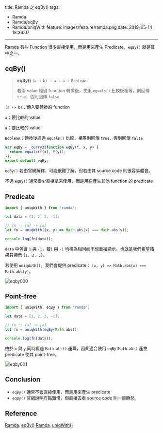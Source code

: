 title: Ramda 之 eqBy()
tags:
  - Ramda
  - Ramda/eqBy
  - Ramda/uniqWith
feature: images/feature/ramda.png
date: 2019-05-14 18:36:07
---
Ramda 有些 Function 很少直接使用，而是用來產生 Predicate，`eqBy()` 就是其中之一。

<!-- more -->

## eqBy()

> **eqBy()**
> `(a → b) → a → a → Boolean`
>
> 若兩 value 經過 function 轉換後，使用 `equals()` 比較後相等，則回傳 `true`，否則回傳 `false`

`(a -> b)`：傳入要轉換的 function

`a`：要比較的 value

`a`：要比較的 value

`Boolean`：轉換後經過 `equals()` 比較，相等則回傳 `true`，否則回傳 `false`

```javascript
var eqBy = _curry3(function eqBy(f, x, y) {
  return equals(f(x), f(y));
});
export default eqBy;
```

`eqBy()` 若由官網解釋，可能很難了解，但若由其 source code 則很容易體會。

不過 `eqBy()` 通常很少直接拿來使用，而是用在產生其他 function 的 predicate。

## Predicate

```javascript
import { uniqWith } from 'ramda';

let data = [1, 2, 3, -1];

// fn :: [a] -> [a]
let fn = uniqWith((x, y) => Math.abs(x) === Math.abs(y));

console.log(fn(data));
```

`data` 中包含 `1` 與 `-1`，若`1` 與  `-1` 均視為相同而不想重複顯示，也就是我們希望結果只顯示 `[1, 2, 3]`。

若使用 `uniqWith()`，我們會提供 predicate： `(x, y) => Math.abs(x) === Math.abs(y)`。

![eqby000](/images/ramda/eqby/eqby000.png)

## Point-free

```javascript
import { uniqWith, eqBy } from 'ramda';

let data = [1, 2, 3, -1];

// fn :: [a] -> [a]
let fn = uniqWith(eqBy(Math.abs));

console.log(fn(data));
```

由於 `x` 與 `y` 同時經過 `Math.abs()` 運算，因此適合使用 `eqBy(Math.abs)` 產生 predicate 使其 point-free。

![eqby001](/images/ramda/eqby/eqby001.png)

## Conclusion

* `eqBy()` 通常不會直接使用，而是用來產生 predicate
* `eqBy()` 官網說明有點難懂，但直接去看 source code 則一目瞭然

## Reference

[Ramda](https://ramdajs.com), [eqBy()](https://ramdajs.com/docs/#eqBy)
[Ramda](https://ramdajs.com), [uniqWith()](https://ramdajs.com/docs/#uniqWith)